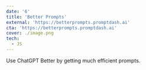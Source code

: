 ```yaml
---
date: '6'
title: 'Better Prompts'
external: 'https://betterprompts.promptdash.ai'
cta: 'https://betterprompts.promptdash.ai'
cover: ./image.png
tech:
  - JS
---
```


Use ChatGPT Better by getting much efficient prompts.
